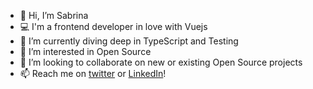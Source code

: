 - 👋 Hi, I’m Sabrina
- 💻 I'm a frontend developer in love with Vuejs
- 🌱 I’m currently diving deep in TypeScript and Testing
- 👀 I’m interested in Open Source
- 💞️ I’m looking to collaborate on new or existing Open Source projects
- 📫 Reach me on [twitter](https://twitter.com/the_flucs) or [LinkedIn](https://www.linkedin.com/in/sabrinacuccureddu/)!
